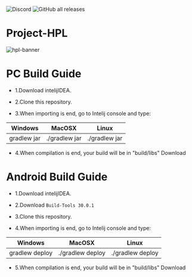 ![Discord](https://img.shields.io/discord/1083064535117725726?logo=discord&label=Project%20HPL&link=https%3A%2F%2Fdiscord.gg%2FH9d7ZACXTr)
![GitHub all releases](https://img.shields.io/github/downloads/HPL-Team/Project-HPL/total?logo=Github&label=Total%20downloads)
# Project-HPL
![hpl-banner](https://github.com/HPL-Team/Project-HPL/assets/90574933/e5ba46bc-6b27-492d-84ec-975e654803d0)

# PC Build Guide

* 1.Download intelijIDEA.

* 2.Clone this repository.

* 3.When importing is end, go to Intelij console and type:

Windows      |  MacOSX       | Linux
------------ | ------------- | -------------
gradlew jar  | ./gradlew jar | ./gradlew jar

* 4.When compilation is end, your build will be in "build/libs"
Download

# Android Build Guide

* 1.Download intelijIDEA.

* 2.Download `Build-Tools 30.0.1`

* 3.Clone this repository.

* 4.When importing is end, go to Intelij console and type:
   
Windows      |  MacOSX       | Linux
------------ | ------------- | -------------
gradlew deploy  | ./gradlew deploy | ./gradlew deploy

* 5.When compilation is end, your build will be in "build/libs"
Download
